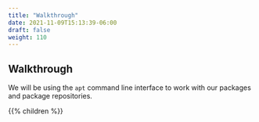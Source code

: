 ```yaml
---
title: "Walkthrough"
date: 2021-11-09T15:13:39-06:00
draft: false
weight: 110
---
```


## Walkthrough

We will be using the `apt` command line interface to work with our packages and package repositories.

{{% children %}}